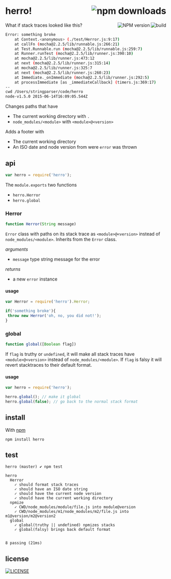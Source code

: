 # herro! [<img alt="npm downloads" src="http://img.shields.io/npm/dm/herro.svg?style=flat-square" align="right"/>](http://img.shields.io/npm/dm/herro.svg)
[<img alt="build" src="http://img.shields.io/travis/stringparser/herro/master.svg?style=flat-square" align="right"/>](https://travis-ci.org/stringparser/herro/builds)
[<img alt="NPM version" src="http://img.shields.io/npm/v/herro.svg?style=flat-square" align="right"/>](http://www.npmjs.org/package/herro)

What if stack traces looked like this?

```sh
Error: something broke
    at Context.<anonymous> (./test/Herror.js:9:17)
    at callFn (mocha@2.2.5/lib/runnable.js:266:21)
    at Test.Runnable.run (mocha@2.2.5/lib/runnable.js:259:7)
    at Runner.runTest (mocha@2.2.5/lib/runner.js:390:10)
    at mocha@2.2.5/lib/runner.js:473:12
    at next (mocha@2.2.5/lib/runner.js:315:14)
    at mocha@2.2.5/lib/runner.js:325:7
    at next (mocha@2.2.5/lib/runner.js:260:23)
    at Immediate._onImmediate (mocha@2.2.5/lib/runner.js:292:5)
    at processImmediate [as _immediateCallback] (timers.js:369:17)
--
cwd /Users/stringparser/code/herro
node-v1.5.0 2015-06-14T16:09:05.544Z
```
Changes paths that have
 - The current working directory with `.`
 - `node_modules/<module>` with `<module>@<version>`

Adds a footer with
 - The current working directory
 - An ISO date and node version from were `error` was thrown

## api
```js
var herro = require('herro');
```

The `module.exports` two functions
 - `herro.Herror`
 - `herro.global`

### Herror
```js
function Herror(String message)
```
`Error` class with paths on its stack trace as `<module>@<version>`
instead of `node_modules/<module>`. Inherits from the `Error` class.

_arguments_
- `message` type string message for the error

_returns_
- a new `error` instance

#### usage
```js
var Herror = require('herro').Herror;

if('something broke'){
 throw new Herror('oh, no, you did not!');
}
```

### global
```js
function global([Boolean flag])
```

If `flag` is truthy or `undefined`, it will make all stack traces
have `<module>@<version>` instead of `node_modules/<module>`. If `flag` is falsy it will revert stacktraces to their default format.

#### usage
```js
var herro = require('herro');

herro.global(); // make it global
herro.global(false); // go back to the normal stack format
```

## install

With [npm](https://www.npmjs.com)

```
npm install herro
```

## test

```
herro (master) ✔ npm test

herro
  Herror
    ✓ should format stack traces
    ✓ should have an ISO date string
    ✓ should have the current node version
    ✓ should have the current working directory
  npmize
    ✓ CWD/node_modules/module/file.js into module@version
    ✓ CWD/node_modules/m1/node_modules/m2/file.js into m1@version/m2@version2
  global
    ✓ global(truthy || undefined) npmizes stacks
    ✓ global(falsy) brings back default format


8 passing (21ms)
```

## license

[<img alt="LICENSE" src="http://img.shields.io/npm/l/herro.svg?style=flat-square"/>](http://opensource.org/licenses/MIT)
